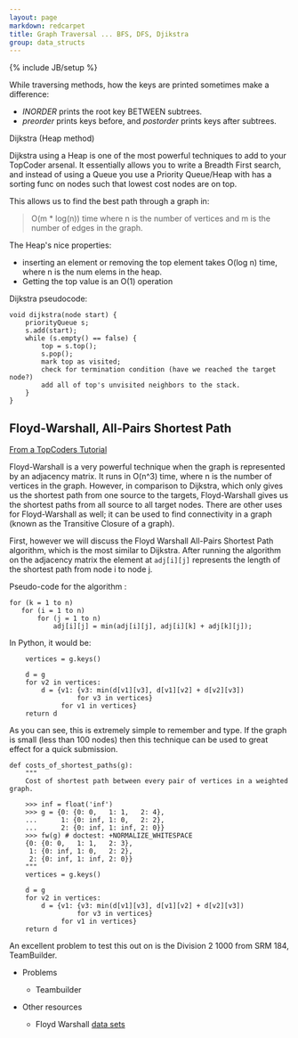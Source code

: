 ```yaml
---
layout: page
markdown: redcarpet
title: Graph Traversal ... BFS, DFS, Djikstra
group: data_structs
---
```

{% include JB/setup %}

While traversing methods, how the keys are printed sometimes make a difference:

- *INORDER* prints the root key BETWEEN subtrees.
- *preorder* prints keys before, and *postorder* prints keys after subtrees.


Dijkstra (Heap method)

Dijkstra using a Heap is one of the most powerful techniques to add to your TopCoder arsenal. It essentially allows you to write a Breadth First search, and instead of using a Queue you use a Priority Queue/Heap with  has a sorting func on nodes such that lowest cost nodes are on top.

This allows us to find the best path through a graph in:

> O(m * log(n)) time where n is the number of vertices and m is the number of edges in the graph.

The Heap's nice properties:

- inserting an element or removing the top element takes O(log n) time, where n is the num elems in the heap. 
- Getting the top value is an O(1) operation


Dijkstra pseudocode:

    void dijkstra(node start) {
        priorityQueue s;
        s.add(start);
        while (s.empty() == false) {
            top = s.top();
            s.pop();
            mark top as visited;
            check for termination condition (have we reached the target node?)
            add all of top's unvisited neighbors to the stack.
        }
    }



## Floyd-Warshall, All-Pairs Shortest Path

[From a TopCoders Tutorial](http://community.topcoder.com/tc?module=Static&d1=tutorials&d2=graphsDataStrucs3)



Floyd-Warshall is a very powerful technique when the graph is represented by an adjacency matrix. It runs in O(n^3) time, where n is the number of vertices in the graph. However, in comparison to Dijkstra, which only gives us the shortest path from one source to the targets, Floyd-Warshall gives us the shortest paths from all source to all target nodes. There are other uses for Floyd-Warshall as well; it can be used to find connectivity in a graph (known as the Transitive Closure of a graph). 

First, however we will discuss the Floyd Warshall All-Pairs Shortest Path algorithm, which is the most similar to Dijkstra. After running the algorithm on the adjacency matrix the element at `adj[i][j]` represents the length of the shortest path from node i to node j. 

Pseudo-code for the algorithm :

    for (k = 1 to n)
       for (i = 1 to n)
           for (j = 1 to n)
               adj[i][j] = min(adj[i][j], adj[i][k] + adj[k][j]);

In Python, it would be:

        vertices = g.keys()

        d = g
        for v2 in vertices:
            d = {v1: {v3: min(d[v1][v3], d[v1][v2] + d[v2][v3])
                     for v3 in vertices}
                 for v1 in vertices}
        return d

As you can see, this is extremely simple to remember and type. If the graph is small (less than 100 nodes) then this technique can be used to great effect for a quick submission. 

    def costs_of_shortest_paths(g):
        """
        Cost of shortest path between every pair of vertices in a weighted graph.

        >>> inf = float('inf')
        >>> g = {0: {0: 0,   1: 1,   2: 4},
        ...      1: {0: inf, 1: 0,   2: 2},
        ...      2: {0: inf, 1: inf, 2: 0}}
        >>> fw(g) # doctest: +NORMALIZE_WHITESPACE
        {0: {0: 0,   1: 1,   2: 3},
         1: {0: inf, 1: 0,   2: 2},
         2: {0: inf, 1: inf, 2: 0}}
        """
        vertices = g.keys()

        d = g
        for v2 in vertices:
            d = {v1: {v3: min(d[v1][v3], d[v1][v2] + d[v2][v3])
                     for v3 in vertices}
                 for v1 in vertices}
        return d


An excellent problem to test this out on is the Division 2 1000 from SRM 184, TeamBuilder.

- Problems
  - Teambuilder

- Other resources
  - Floyd Warshall [data sets](https://www.cs.usfca.edu/~galles/visualization/Floyd.html)






